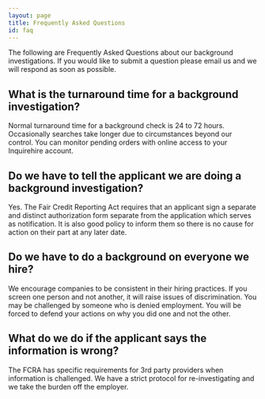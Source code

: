 ```yaml
---
layout: page
title: Frequently Asked Questions
id: faq
---
```


The following are Frequently Asked Questions about our background investigations. If you would like to submit a question please email us and we will respond as soon as possible.

## What is the turnaround time for a background investigation?

Normal turnaround time for a background check is 24 to 72 hours. Occasionally searches take longer due to circumstances beyond our control. You can monitor pending orders with online access to your Inquirehire account.

## Do we have to tell the applicant we are doing a background investigation?

Yes. The Fair Credit Reporting Act requires that an applicant sign a separate and distinct authorization form separate from the application which serves as notification. It is also good policy to inform them so there is no cause for action on their part at any later date.

## Do we have to do a background on everyone we hire?

We encourage companies to be consistent in their hiring practices. If you screen one person and not another, it will raise issues of discrimination. You may be challenged by someone who is denied employment. You will be forced to defend your actions on why you did one and not the other.

## What do we do if the applicant says the information is wrong?

The FCRA has specific requirements for 3rd party providers when information is challenged.  We have a strict protocol for re-investigating and we take the burden off the employer.

